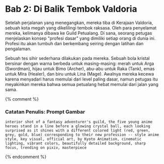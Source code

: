 # Bab 2: Di Balik Tembok Valdoria

Setelah perjalanan yang menegangkan, mereka tiba di Kerajaan Valdoria, sebuah kota megah yang dikelilingi tembok raksasa. Oleh para penyelamat mereka, kelimanya dibawa ke Guild Petualang. Di sana, seorang petugas menjelaskan konsep "profesi dasar" yang dimiliki setiap orang di dunia ini. Profesi itu akan tumbuh dan berkembang seiring dengan latihan dan pengalaman.

Sebuah tes sihir sederhana dilakukan pada mereka. Sebuah bola kristal bersinar dengan warna berbeda untuk masing-masing: merah untuk Arga (Swordman), hijau untuk Bimo (Archer), abu-abu untuk Raka (Tank), emas untuk Mira (Healer), dan biru untuk Lina (Mage). Awalnya mereka kecewa karena menyadari harus memulai dari level paling dasar, namun petugas itu meyakinkan mereka bahwa semua petualang hebat memulai dari jalan yang sama.

{% comment %}
### Catatan Penulis: Prompt Gambar
```
interior shot of a fantasy adventurer's guild, the five young anime heroes stand in a line before a glowing crystal ball, each looking surprised as it shines with a different colored light (red, green, grey, gold, blue) corresponding to their new profession -- style anime style, key visual, official art, by Kyoto Animation, cinematic lighting, vibrant colors, beautifully detailed background, sharp focus, trending on pixiv, masterpiece
```
{% endcomment %}
